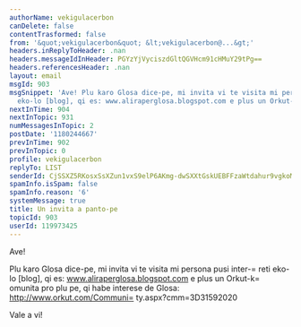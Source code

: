 ```yaml
---
authorName: vekigulacerbon
canDelete: false
contentTrasformed: false
from: '&quot;vekigulacerbon&quot; &lt;vekigulacerbon@...&gt;'
headers.inReplyToHeader: .nan
headers.messageIdInHeader: PGYzYjVyciszdGltQGVHcm91cHMuY29tPg==
headers.referencesHeader: .nan
layout: email
msgId: 903
msgSnippet: 'Ave! Plu karo Glosa dice-pe, mi invita vi te visita mi persona pusi inter-reti
  eko-lo [blog], qi es: www.aliraperglosa.blogspot.com e plus un Orkut-komunita'
nextInTime: 904
nextInTopic: 931
numMessagesInTopic: 2
postDate: '1180244667'
prevInTime: 902
prevInTopic: 0
profile: vekigulacerbon
replyTo: LIST
senderId: CjSSXZ5RKosxSsXZun1vxS9elP6AKmg-dwSXXtGskUEBFFzaWtdahur9vgkoMYk9zz_tX1jvH4tFZEuvQ3K7Tqi4e-8z9XbMbB03jULtL5K5DqL2xg
spamInfo.isSpam: false
spamInfo.reason: '6'
systemMessage: true
title: Un invita a panto-pe
topicId: 903
userId: 119973425
---
```


Ave!

Plu karo Glosa dice-pe, mi invita vi te visita mi persona pusi
inter-=
reti eko-lo [blog], qi es: www.aliraperglosa.blogspot.com e plus
un Orkut-k=
omunita pro plu pe, qi habe interese de Glosa:
http://www.orkut.com/Communi=
ty.aspx?cmm=3D31592020

Vale a vi!  
  	




